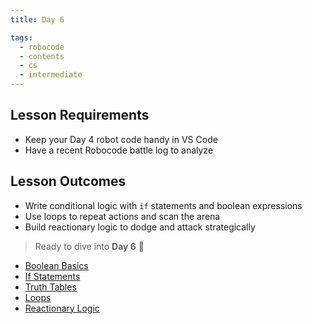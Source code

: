 ```yaml
---
title: Day 6

tags:
  - robocode
  - contents
  - cs
  - intermediate
---
```


## Lesson Requirements

- Keep your Day 4 robot code handy in VS Code
- Have a recent Robocode battle log to analyze

## Lesson Outcomes

- Write conditional logic with `if` statements and boolean expressions
- Use loops to repeat actions and scan the arena
- Build reactionary logic to dodge and attack strategically

> Ready to dive into **Day 6** 🤖

- [Boolean Basics](/robocode/Day-6/01_boolean_basics)
- [If Statements](/robocode/Day-6/02_if_statements)
- [Truth Tables](/robocode/Day-6/03_truth_tables)
- [Loops](/robocode/Day-6/04_loops)
- [Reactionary Logic](/robocode/Day-6/05_reactionary_logic)
